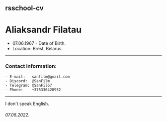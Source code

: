 ## rsschool-cv
# Aliaksandr Filatau
  + 07.06.1967 - Date of Birth.
  + Location: Brest, Belarus.

----------
### Contact information:
    - E-mail:   sanfilm@gmail.com
    - Discord:  @SanFilm
    - Telegram: @SanFil67
    - Phone:    +375336420952

----------

I don't speak English.
###### 07.06.2022.
